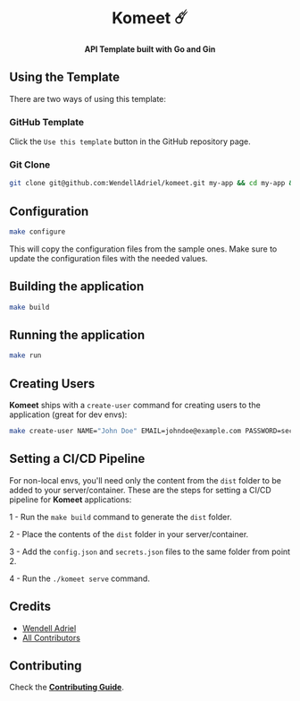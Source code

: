 <div align="center">
    <h1>Komeet ☄️</h1>
    <p><strong>API Template built with Go and Gin</strong></p>
</div>

## Using the Template

There are two ways of using this template:

### GitHub Template

Click the `Use this template` button in the GitHub repository page.

### Git Clone

```bash
git clone git@github.com:WendellAdriel/komeet.git my-app && cd my-app && rm -rf .git
```

## Configuration

```bash
make configure
```

This will copy the configuration files from the sample ones.
Make sure to update the configuration files with the needed values.

## Building the application

```bash
make build
```

## Running the application

```bash
make run
```

## Creating Users

**Komeet** ships with a `create-user` command for creating users to the application (great for dev envs):

```bash
make create-user NAME="John Doe" EMAIL=johndoe@example.com PASSWORD=secret
```

## Setting a CI/CD Pipeline

For non-local envs, you'll need only the content from the `dist` folder to be added to your server/container.
These are the steps for setting a CI/CD pipeline for **Komeet** applications:

1 - Run the `make build` command to generate the `dist` folder.

2 - Place the contents of the `dist` folder in your server/container.

3 - Add the `config.json` and `secrets.json` files to the same folder from point 2.

4 - Run the `./komeet serve` command. 

## Credits

- [Wendell Adriel](https://github.com/WendellAdriel)
- [All Contributors](../../contributors)

## Contributing

Check the **[Contributing Guide](CONTRIBUTING.md)**.